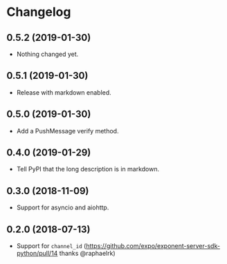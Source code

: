 # Changelog

0.5.2 (2019-01-30)
------------------

- Nothing changed yet.


0.5.1 (2019-01-30)
------------------

- Release with markdown enabled.


0.5.0 (2019-01-30)
------------------

- Add a PushMessage verify method.


0.4.0 (2019-01-29)
------------------

- Tell PyPI that the long description is in markdown.


0.3.0 (2018-11-09)
------------------

- Support for asyncio and aiohttp.


0.2.0 (2018-07-13)
------------------

- Support for `channel_id` (https://github.com/expo/exponent-server-sdk-python/pull/14 thanks @raphaelrk)
